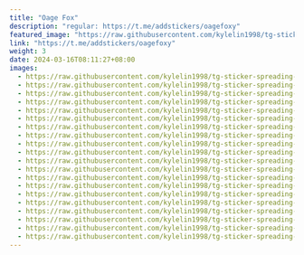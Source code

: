 ```yaml
---
title: "Oage Fox"
description: "regular: https://t.me/addstickers/oagefoxy"
featured_image: "https://raw.githubusercontent.com/kylelin1998/tg-sticker-spreading-worldwide-images/main/img/43d38ef6-aa55-496e-8071-e2ad0eccd548.jpg"
link: "https://t.me/addstickers/oagefoxy"
weight: 3
date: 2024-03-16T08:11:27+08:00
images:
  - https://raw.githubusercontent.com/kylelin1998/tg-sticker-spreading-worldwide-images/main/img/43d38ef6-aa55-496e-8071-e2ad0eccd548.jpg
  - https://raw.githubusercontent.com/kylelin1998/tg-sticker-spreading-worldwide-images/main/img/c51659a3-8e03-4ab4-b219-76960f30d5f0.jpg
  - https://raw.githubusercontent.com/kylelin1998/tg-sticker-spreading-worldwide-images/main/img/97dc4d24-8ff7-4f0a-8188-c3a87ddbae5c.jpg
  - https://raw.githubusercontent.com/kylelin1998/tg-sticker-spreading-worldwide-images/main/img/7502cd12-d043-4bab-b563-2954c03b3a51.jpg
  - https://raw.githubusercontent.com/kylelin1998/tg-sticker-spreading-worldwide-images/main/img/05b799b8-c06d-493a-bb01-b7a49d36fefa.jpg
  - https://raw.githubusercontent.com/kylelin1998/tg-sticker-spreading-worldwide-images/main/img/37534ce2-eb9c-4696-900a-29c2a975be6f.jpg
  - https://raw.githubusercontent.com/kylelin1998/tg-sticker-spreading-worldwide-images/main/img/48bd3560-dfe6-41da-8d49-04d96861a8b6.jpg
  - https://raw.githubusercontent.com/kylelin1998/tg-sticker-spreading-worldwide-images/main/img/8e5a1926-aa93-4b0b-8012-549683b6812f.jpg
  - https://raw.githubusercontent.com/kylelin1998/tg-sticker-spreading-worldwide-images/main/img/687635e4-30f7-4998-b762-0025c625aedf.jpg
  - https://raw.githubusercontent.com/kylelin1998/tg-sticker-spreading-worldwide-images/main/img/00cc75f3-fc74-4c7b-a903-1984f4ec3e38.jpg
  - https://raw.githubusercontent.com/kylelin1998/tg-sticker-spreading-worldwide-images/main/img/6c7fe8ec-57f9-4a90-b99a-88442713790e.jpg
  - https://raw.githubusercontent.com/kylelin1998/tg-sticker-spreading-worldwide-images/main/img/61346bc8-6232-43c6-8598-01970acfb5e0.jpg
  - https://raw.githubusercontent.com/kylelin1998/tg-sticker-spreading-worldwide-images/main/img/943df857-a7df-4f9b-9b72-3d749895f1f1.jpg
  - https://raw.githubusercontent.com/kylelin1998/tg-sticker-spreading-worldwide-images/main/img/d217c607-8319-4b15-af59-882f353e28e4.jpg
  - https://raw.githubusercontent.com/kylelin1998/tg-sticker-spreading-worldwide-images/main/img/2413953e-2095-4a1a-9990-043a7d484c59.jpg
  - https://raw.githubusercontent.com/kylelin1998/tg-sticker-spreading-worldwide-images/main/img/a5e37674-1c86-444f-98f8-f9836271a5db.jpg
  - https://raw.githubusercontent.com/kylelin1998/tg-sticker-spreading-worldwide-images/main/img/6fe6f8a7-38af-4580-92e6-50b1467ac954.jpg
  - https://raw.githubusercontent.com/kylelin1998/tg-sticker-spreading-worldwide-images/main/img/d336fd23-a0c0-4554-bab5-1eeaff9ac370.jpg
  - https://raw.githubusercontent.com/kylelin1998/tg-sticker-spreading-worldwide-images/main/img/b9d53592-7108-4db9-ac5e-7028c61f2b53.jpg
  - https://raw.githubusercontent.com/kylelin1998/tg-sticker-spreading-worldwide-images/main/img/e8f6116c-0d86-48b7-9c6e-63d7fd6980fb.jpg
---
```

